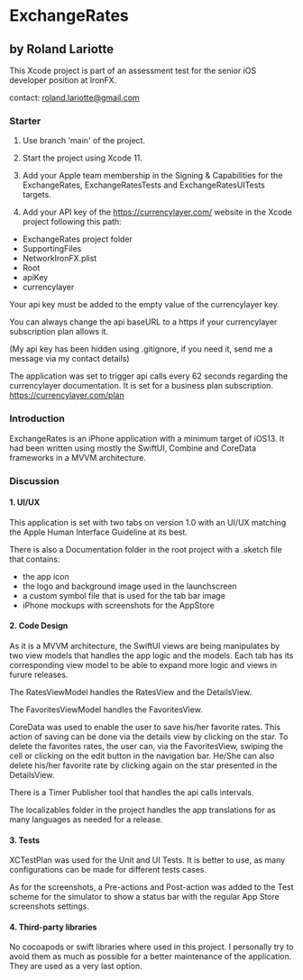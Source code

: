 # ExchangeRates

## by Roland Lariotte



This Xcode project is part of an assessment test for the senior iOS developer position at IronFX.


contact: roland.lariotte@gmail.com




### Starter

1. Use branch 'main' of the project.

2. Start the project using Xcode 11.

3. Add your Apple team membership in the Signing & Capabilities for the ExchangeRates, ExchangeRatesTests and ExchangeRatesUITests targets.

4. Add your API key of the https://currencylayer.com/ website in the Xcode project following this path: 

- ExchangeRates project folder
- SupportingFiles
- NetworkIronFX.plist
- Root
- apiKey
- currencylayer

Your api key must be added to the empty value of the currencylayer key.

You can always change the api baseURL to a https if your currencylayer subscription plan allows it.

(My api key has been hidden using .gitignore, if you need it, send me a message via my contact details)

The application was set to trigger api calls every 62 seconds regarding the currencylayer documentation.
It is set for a business plan subscription.
https://currencylayer.com/plan




### Introduction

ExchangeRates is an iPhone application with a minimum target of iOS13. It had been written using mostly the SwiftUI, Combine and CoreData frameworks in a MVVM architecture. 




### Discussion


#### 1. UI/UX

This application is set with two tabs on version 1.0 with an UI/UX matching the Apple Human Interface Guideline at its best.

There is also a Documentation folder in the root project with a .sketch file that contains: 

- the app icon 
- the logo and background image used in the launchscreen
- a custom symbol file that is used for the tab bar image
- iPhone mockups with screenshots for the AppStore




#### 2. Code Design

As it is a MVVM architecture, the SwiftUI views are being manipulates by two view models that handles the app logic and the models. Each tab has its corresponding view model to be able to expand more logic and views in furure releases. 

The RatesViewModel handles the RatesView and the DetailsView.

The FavoritesViewModel handles the FavoritesView.

CoreData was used to enable the user to save his/her favorite rates. This action of saving can be done via the details view by clicking on the star. To delete the favorites rates, the user can, via the FavoritesView, swiping the cell or clicking on the edit button in the navigation bar. He/She can also delete his/her favorite rate by clicking again on the star presented in the DetailsView.

There is a Timer Publisher tool that handles the api calls intervals.

The localizables folder in the project handles the app translations for as many languages as needed for a release.




#### 3. Tests

XCTestPlan was used for the Unit and UI Tests. It is better to use, as many configurations can be made for different tests cases.

As for the screenshots, a Pre-actions and Post-action was added to the Test scheme for the simulator to show a status bar with the regular App Store screenshots settings.




#### 4. Third-party libraries

No cocoapods or swift libraries where used in this project. I personally try to avoid them as much as possible for a better maintenance of the application. They are used as a very last option.
